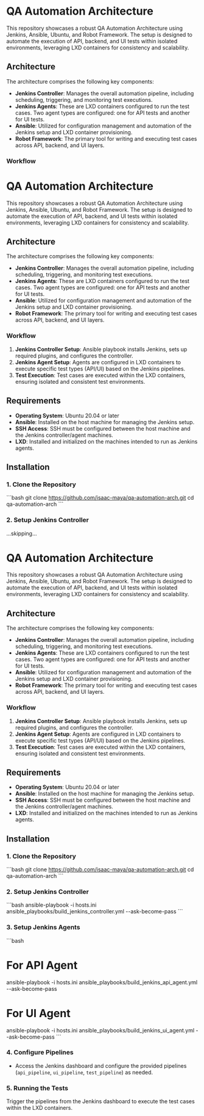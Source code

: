 # QA Automation Architecture

This repository showcases a robust QA Automation Architecture using Jenkins, Ansible, Ubuntu, and Robot Framework. The setup is designed to automate the execution of API, backend, and UI tests within isolated environments, leveraging LXD containers for consistency and scalability.

## Architecture

The architecture comprises the following key components:

- **Jenkins Controller**: Manages the overall automation pipeline, including scheduling, triggering, and monitoring test executions.
- **Jenkins Agents**: These are LXD containers configured to run the test cases. Two agent types are configured: one for API tests and another for UI tests.
- **Ansible**: Utilized for configuration management and automation of the Jenkins setup and LXD container provisioning.
- **Robot Framework**: The primary tool for writing and executing test cases across API, backend, and UI layers.

### Workflow


# QA Automation Architecture

This repository showcases a robust QA Automation Architecture using Jenkins, Ansible, Ubuntu, and Robot Framework. The setup is designed to automate the execution of API, backend, and UI tests within isolated environments, leveraging LXD containers for consistency and scalability.

## Architecture

The architecture comprises the following key components:

- **Jenkins Controller**: Manages the overall automation pipeline, including scheduling, triggering, and monitoring test executions.
- **Jenkins Agents**: These are LXD containers configured to run the test cases. Two agent types are configured: one for API tests and another for UI tests.
- **Ansible**: Utilized for configuration management and automation of the Jenkins setup and LXD container provisioning.
- **Robot Framework**: The primary tool for writing and executing test cases across API, backend, and UI layers.

### Workflow
1. **Jenkins Controller Setup**: Ansible playbook installs Jenkins, sets up required plugins, and configures the controller.
2. **Jenkins Agent Setup**: Agents are configured in LXD containers to execute specific test types (API/UI) based on the Jenkins pipelines.
3. **Test Execution**: Test cases are executed within the LXD containers, ensuring isolated and consistent test environments.

## Requirements

- **Operating System**: Ubuntu 20.04 or later
- **Ansible**: Installed on the host machine for managing the Jenkins setup.
- **SSH Access**: SSH must be configured between the host machine and the Jenkins controller/agent machines.
- **LXD**: Installed and initialized on the machines intended to run as Jenkins agents.

## Installation

### 1. Clone the Repository
\`\`\`bash
git clone https://github.com/isaac-maya/qa-automation-arch.git
cd qa-automation-arch
\`\`\`

### 2. Setup Jenkins Controller
...skipping...


# QA Automation Architecture

This repository showcases a robust QA Automation Architecture using Jenkins, Ansible, Ubuntu, and Robot Framework. The setup is designed to automate the execution of API, backend, and UI tests within isolated environments, leveraging LXD containers for consistency and scalability.

## Architecture

The architecture comprises the following key components:

- **Jenkins Controller**: Manages the overall automation pipeline, including scheduling, triggering, and monitoring test executions.
- **Jenkins Agents**: These are LXD containers configured to run the test cases. Two agent types are configured: one for API tests and another for UI tests.
- **Ansible**: Utilized for configuration management and automation of the Jenkins setup and LXD container provisioning.
- **Robot Framework**: The primary tool for writing and executing test cases across API, backend, and UI layers.

### Workflow
1. **Jenkins Controller Setup**: Ansible playbook installs Jenkins, sets up required plugins, and configures the controller.
2. **Jenkins Agent Setup**: Agents are configured in LXD containers to execute specific test types (API/UI) based on the Jenkins pipelines.
3. **Test Execution**: Test cases are executed within the LXD containers, ensuring isolated and consistent test environments.

## Requirements

- **Operating System**: Ubuntu 20.04 or later
- **Ansible**: Installed on the host machine for managing the Jenkins setup.
- **SSH Access**: SSH must be configured between the host machine and the Jenkins controller/agent machines.
- **LXD**: Installed and initialized on the machines intended to run as Jenkins agents.

## Installation

### 1. Clone the Repository
\`\`\`bash
git clone https://github.com/isaac-maya/qa-automation-arch.git
cd qa-automation-arch
\`\`\`

### 2. Setup Jenkins Controller
\`\`\`bash
ansible-playbook -i hosts.ini ansible_playbooks/build_jenkins_controller.yml --ask-become-pass
\`\`\`

### 3. Setup Jenkins Agents
\`\`\`bash
# For API Agent
ansible-playbook -i hosts.ini ansible_playbooks/build_jenkins_api_agent.yml --ask-become-pass

# For UI Agent
ansible-playbook -i hosts.ini ansible_playbooks/build_jenkins_ui_agent.yml --ask-become-pass
\`\`\`

### 4. Configure Pipelines
- Access the Jenkins dashboard and configure the provided pipelines (`api_pipeline`, `ui_pipeline`, `test_pipeline`) as needed.

### 5. Running the Tests
Trigger the pipelines from the Jenkins dashboard to execute the test cases within the LXD containers.
